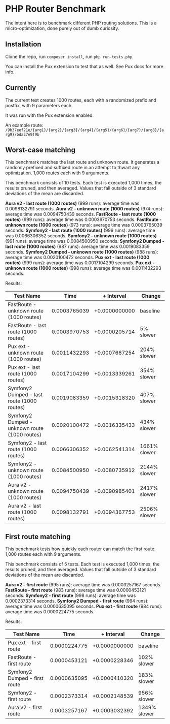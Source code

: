 PHP Router Benchmark
====================

The intent here is to benchmark different PHP routing solutions. This is a micro-optimization, done purely out of 
dumb curiosity.


Installation
------------

Clone the repo, run `composer install`, run `php run-tests.php`.

You can install the Pux extension to test that as well. See Pux docs for more info.


Currently
---------

The current test creates 1000 routes, each with a randomized prefix and postfix, with 9 parameters each.

It was run with the Pux extension enabled.

An example route: `/9b37eef21e/{arg1}/{arg2}/{arg3}/{arg4}/{arg5}/{arg6}/{arg7}/{arg8}/{arg9}/bda37e9f9b`

## Worst-case matching 
This benchmark matches the last route and unknown route. It generates a randomly prefixed and suffixed route in an attempt to thwart any optimization. 1,000 routes each with 9 arguments.

This benchmark consists of 10 tests. Each test is executed 1,000 times, the results pruned, and then averaged. Values that fall outside of 3 standard deviations of the mean are discarded.

**Aura v2 - last route (1000 routes)** (999 runs): average time was 0.0098132791 seconds.
**Aura v2 - unknown route (1000 routes)** (974 runs): average time was 0.0094750439 seconds.
**FastRoute - last route (1000 routes)** (999 runs): average time was 0.0003970753 seconds.
**FastRoute - unknown route (1000 routes)** (973 runs): average time was 0.0003765039 seconds.
**Symfony2 - last route (1000 routes)** (999 runs): average time was 0.0066306352 seconds.
**Symfony2 - unknown route (1000 routes)** (991 runs): average time was 0.0084500950 seconds.
**Symfony2 Dumped - last route (1000 routes)** (987 runs): average time was 0.0019083359 seconds.
**Symfony2 Dumped - unknown route (1000 routes)** (988 runs): average time was 0.0020100472 seconds.
**Pux ext - last route (1000 routes)** (999 runs): average time was 0.0017104299 seconds.
**Pux ext - unknown route (1000 routes)** (998 runs): average time was 0.0011432293 seconds.


Results:

Test Name | Time | + Interval | Change
--------- | ---- | ---------- | ------
FastRoute - unknown route (1000 routes) | 0.0003765039 | +0.0000000000 | baseline
FastRoute - last route (1000 routes) | 0.0003970753 | +0.0000205714 | 5% slower
Pux ext - unknown route (1000 routes) | 0.0011432293 | +0.0007667254 | 204% slower
Pux ext - last route (1000 routes) | 0.0017104299 | +0.0013339261 | 354% slower
Symfony2 Dumped - last route (1000 routes) | 0.0019083359 | +0.0015318320 | 407% slower
Symfony2 Dumped - unknown route (1000 routes) | 0.0020100472 | +0.0016335433 | 434% slower
Symfony2 - last route (1000 routes) | 0.0066306352 | +0.0062541314 | 1661% slower
Symfony2 - unknown route (1000 routes) | 0.0084500950 | +0.0080735912 | 2144% slower
Aura v2 - unknown route (1000 routes) | 0.0094750439 | +0.0090985401 | 2417% slower
Aura v2 - last route (1000 routes) | 0.0098132791 | +0.0094367753 | 2506% slower


## First route matching
This benchmark tests how quickly each router can match the first route. 1,000 routes each with 9 arguments.

This benchmark consists of 5 tests. Each test is executed 1,000 times, the results pruned, and then averaged. Values that fall outside of 3 standard deviations of the mean are discarded.


**Aura v2 - first route** (995 runs): average time was 0.0003257167 seconds.
**FastRoute - first route** (983 runs): average time was 0.0000453121 seconds.
**Symfony2 - first route** (998 runs): average time was 0.0002373314 seconds.
**Symfony2 Dumped - first route** (994 runs): average time was 0.0000635095 seconds.
**Pux ext - first route** (984 runs): average time was 0.0000224775 seconds.


Results:

Test Name | Time | + Interval | Change
--------- | ---- | ---------- | ------
Pux ext - first route | 0.0000224775 | +0.0000000000 | baseline
FastRoute - first route | 0.0000453121 | +0.0000228346 | 102% slower
Symfony2 Dumped - first route | 0.0000635095 | +0.0000410320 | 183% slower
Symfony2 - first route | 0.0002373314 | +0.0002148539 | 956% slower
Aura v2 - first route | 0.0003257167 | +0.0003032392 | 1349% slower
